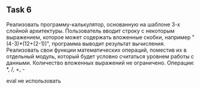 ## Task 6

Реализовать программу-калькулятор, основанную на шаблоне 3-х слойной архитектуры.
Пользователь вводит строку с некоторым выражением, которое может содержать вложенные скобки, например "(4-3)*(12+(2-1))", программа выводит результат вычисления. 
Реализовать свои функции математических операций, поместив их в отдельный модуль, который будет условно считаться уровнем работы с данными.
Количество вложенных выражений не ограничено.
Операции:
*, /, +, -

eval не использовать
